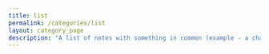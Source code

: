 ```yaml
---
title: list
permalink: /categories/list
layout: category_page
description: "A list of notes with something in common (example - a chapter-by-chapter review or analysis of a novel)"
---
```

